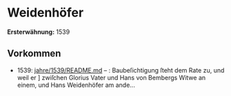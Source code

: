 # Weidenhöfer

**Ersterwähnung:** 1539

## Vorkommen
- 1539: [jahre/1539/README.md](../jahre/1539/README.md) – :
Baubeſichtigung ſteht dem Rate zu, und weil er ]
zwiſchen Glorius Vater und Hans von Bembergs Witwe
an einem, und Hans Weidenhöfer am ande...
